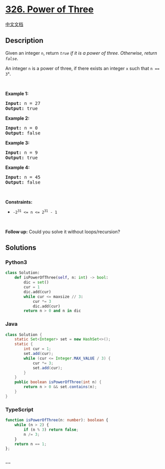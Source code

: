 # [326. Power of Three](https://leetcode.com/problems/power-of-three)

[中文文档](/solution/0300-0399/0326.Power%20of%20Three/README.md)

## Description

<p>Given an integer <code>n</code>, return <em><code>true</code> if it is a power of three. Otherwise, return <code>false</code></em>.</p>

<p>An integer <code>n</code> is a power of three, if there exists an integer <code>x</code> such that <code>n == 3<sup>x</sup></code>.</p>

<p>&nbsp;</p>
<p><strong>Example 1:</strong></p>
<pre><strong>Input:</strong> n = 27
<strong>Output:</strong> true
</pre><p><strong>Example 2:</strong></p>
<pre><strong>Input:</strong> n = 0
<strong>Output:</strong> false
</pre><p><strong>Example 3:</strong></p>
<pre><strong>Input:</strong> n = 9
<strong>Output:</strong> true
</pre><p><strong>Example 4:</strong></p>
<pre><strong>Input:</strong> n = 45
<strong>Output:</strong> false
</pre>
<p>&nbsp;</p>
<p><strong>Constraints:</strong></p>

<ul>
	<li><code>-2<sup>31</sup> &lt;= n &lt;= 2<sup>31</sup> - 1</code></li>
</ul>

<p>&nbsp;</p>
<strong>Follow up:</strong> Could you solve it without loops/recursion?

## Solutions

<!-- tabs:start -->

### **Python3**

```python
class Solution:
    def isPowerOfThree(self, n: int) -> bool:
        dic = set()
        cur = 1
        dic.add(cur)
        while cur <= maxsize // 3:
            cur *= 3
            dic.add(cur)
        return n > 0 and n in dic
```

### **Java**

```java
class Solution {
    static Set<Integer> set = new HashSet<>();
    static {
        int cur = 1;
        set.add(cur);
        while (cur <= Integer.MAX_VALUE / 3) {
            cur *= 3;
            set.add(cur);
        }
    }
    public boolean isPowerOfThree(int n) {
        return n > 0 && set.contains(n);
    }
}
```

### **TypeScript**

```ts
function isPowerOfThree(n: number): boolean {
    while (n > 2) {
        if (n % 3) return false;
        n /= 3;
    }
    return n == 1;
};
```

### **...**

```

```

<!-- tabs:end -->
